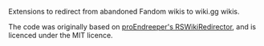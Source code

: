 Extensions to redirect from abandoned Fandom wikis to wiki.gg wikis.

The code was originally based on [proEndreeper's RSWikiRedirector](https://github.com/proEndreeper/RSWikiRedirector), and is
licenced under the MIT licence.

